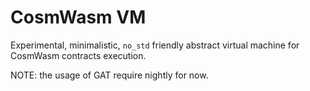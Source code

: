 # CosmWasm VM

Experimental, minimalistic, `no_std` friendly abstract virtual machine for CosmWasm contracts execution.

NOTE: the usage of GAT require nightly for now.
